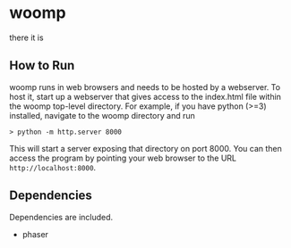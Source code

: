 # woomp
there it is


How to Run
----------

woomp runs in web browsers and needs to be hosted by a webserver.  To host it, start up a webserver that gives access to the index.html file within the woomp top-level directory.  For example, if you have python (>=3) installed, navigate to the woomp directory and run

```
> python -m http.server 8000
```

This will start a server exposing that directory on port 8000.  You can then access the program by pointing your web browser to the URL `http://localhost:8000`.


Dependencies
------------

Dependencies are included.

* phaser

